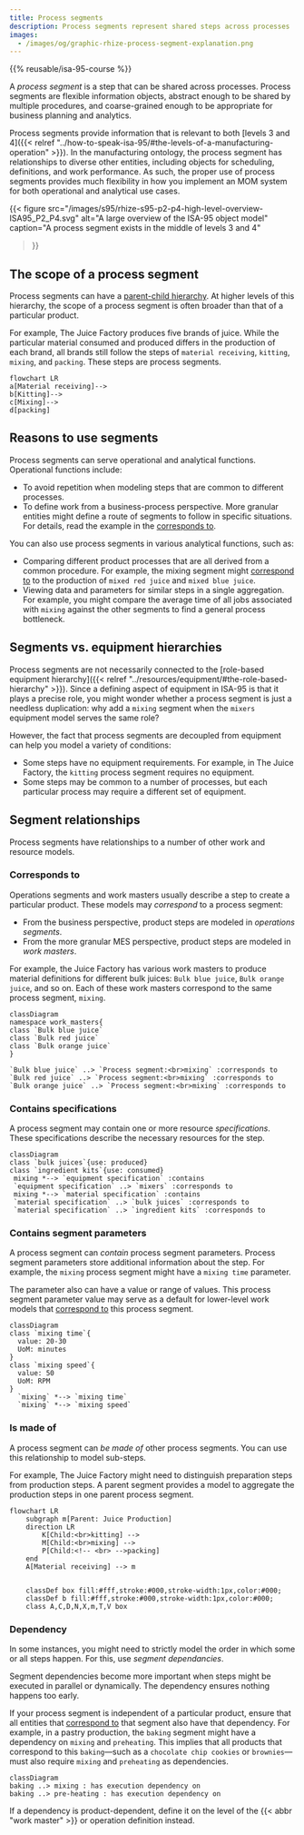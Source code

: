 ```yaml
---
title: Process segments
description: Process segments represent shared steps across processes 
images:
  - /images/og/graphic-rhize-process-segment-explanation.png
---
```


{{% reusable/isa-95-course %}}

A _process segment_ is a step that can be shared across processes.
Process segments are flexible information objects,
abstract enough to be shared by multiple procedures,
and coarse-grained enough to be appropriate for business planning and analytics.

Process segments provide information that is relevant to both [levels 3 and 4]({{< relref "../how-to-speak-isa-95/#the-levels-of-a-manufacturing-operation" >}}).
In the manufacturing ontology, the process segment has relationships to diverse other entities, including objects for scheduling, definitions, and work performance.
As such, the proper use of process segments provides much flexibility in how you implement an MOM system for both operational and analytical use cases.


{{< figure
src="/images/s95/rhize-s95-p2-p4-high-level-overview-ISA95_P2_P4.svg"
alt="A large overview of the ISA-95 object model"
caption="A process segment exists in the middle of levels 3 and 4"
>}}

## The scope of a process segment

Process segments can have a [parent-child hierarchy](#is-made-up-of).
At higher levels of this hierarchy, the scope of a process segment is often broader than that of a particular product.

For example, The Juice Factory produces five brands of juice.
While the particular material consumed and produced differs in the production of each brand,
all brands still follow the steps of `material receiving`, `kitting`, `mixing`, and `packing`.
These steps are process segments.

```mermaid
flowchart LR
a[Material receiving]-->
b[Kitting]-->
c[Mixing]-->
d[packing]
```

## Reasons to use segments

Process segments can serve operational and analytical functions.
Operational functions include:
- To avoid repetition when modeling steps that are common to different processes. 
- To define work from a business-process perspective. More granular entities might define a route of segments to follow in specific situations. For details, read the example in the [corresponds to](#section).


You can also use process segments in various analytical functions, such as:
- Comparing different product processes that are all derived from a common procedure.
  For example, the mixing segment might [correspond to](#correspond-) to the production of `mixed red juice` and `mixed blue juice`.
- Viewing data and parameters for similar steps in a single aggregation.
  For example, you might compare the average time of all jobs associated with `mixing` against the other segments to find a general process bottleneck.

## Segments vs. equipment hierarchies

Process segments are not necessarily connected to the [role-based equipment hierarchy]({{< relref "../resources/equipment/#the-role-based-hierarchy" >}}).
Since a defining aspect of equipment in ISA-95 is that it plays a precise role,
you might wonder whether a process segment is just a needless duplication:
why add a `mixing` segment when the `mixers` equipment model serves the same role?

However, the fact that process segments are decoupled from equipment can help you model a variety of conditions:
- Some steps have no equipment requirements. For example, in The Juice Factory, the `kitting` process segment requires no equipment.
- Some steps may be common to a number of processes, but each particular process may require a different set of equipment. 


## Segment relationships

Process segments have relationships to a number of other work and resource models.

### Corresponds to

Operations segments and work masters usually describe a step to create a particular product.
These models may _correspond_ to a process segment:
- From the business perspective, product steps are modeled in _operations segments_.
- From the more granular MES perspective, product steps are modeled in _work masters_.

For example, the Juice Factory has various work masters to produce material definitions for different bulk juices: `Bulk blue juice`, `Bulk orange juice`, and so on. 
Each of these work masters correspond to the same process segment, `mixing`.

```mermaid
classDiagram
namespace work_masters{
class `Bulk blue juice`
class `Bulk red juice`
class `Bulk orange juice`
}

`Bulk blue juice` ..> `Process segment:<br>mixing` :corresponds to
`Bulk red juice` ..> `Process segment:<br>mixing` :corresponds to
`Bulk orange juice` ..> `Process segment:<br>mixing` :corresponds to
```

### Contains specifications

A process segment may contain one or more resource _specifications_.
These specifications describe the necessary resources for the step.

```mermaid
classDiagram
class `bulk juices`{use: produced}
class `ingredient kits`{use: consumed}
 mixing *--> `equipment specification` :contains
 `equipment specification` ..> `mixers` :corresponds to
 mixing *--> `material specification` :contains
 `material specification` ..> `bulk juices` :corresponds to
 `material specification` ..> `ingredient kits` :corresponds to
```
### Contains segment parameters

A process segment can _contain_ process segment parameters.
Process segment parameters store additional information about the step.
For example, the `mixing` process segment might have a `mixing time` parameter.

The parameter also can have a value or range of values.
This process segment parameter value may serve as a default for lower-level work models that [correspond to](#corresponds-to) this process segment.

```mermaid
classDiagram
class `mixing time`{
  value: 20-30
  UoM: minutes
}
class `mixing speed`{
  value: 50
  UoM: RPM
}
  `mixing` *--> `mixing time`
  `mixing` *--> `mixing speed`
```

### Is made of

A process segment can _be made of_ other process segments.
You can use this relationship to model sub-steps.

For example, The Juice Factory might need to distinguish preparation steps from production steps.
A parent segment provides a model to aggregate the production steps in one parent process segment.

```mermaid
flowchart LR
    subgraph m[Parent: Juice Production]
    direction LR
        K[Child:<br>kitting] -->
        M[Child:<br>mixing] -->
        P[Child:<!-- <br> -->packing]
    end
    A[Material receiving] --> m
    
 
    classDef box fill:#fff,stroke:#000,stroke-width:1px,color:#000;
    classDef b fill:#fff,stroke:#000,stroke-width:1px,color:#000;
    class A,C,D,N,X,m,T,V box
```

### Dependency

In some instances, you might need to strictly model the order in which some or all steps happen.
For this, use _segment dependancies_.

Segment dependencies become more important when steps might be executed in parallel or dynamically.
The dependency ensures nothing happens too early.

If your process segment is independent of a particular product,
ensure that all entities that [correspond to](#correspond-to) that segment also have that dependency.
For example, in a pastry production, the `baking` segment might have a dependency on `mixing` and `preheating`.
This implies that all products that correspond to this `baking`&mdash;such as a `chocolate chip cookies` or `brownies`&mdash;must also require `mixing` and `preheating` as dependencies.

```mermaid
classDiagram
baking ..> mixing : has execution dependency on
baking ..> pre-heating : has execution dependency on

```

If a dependency is product-dependent, define it on the level of the {{< abbr "work master" >}} or operation definition instead.

